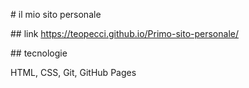 \# il mio sito personale 



\## link 
https://teopecci.github.io/Primo-sito-personale/



\## tecnologie 

HTML, CSS, Git, GitHub Pages

